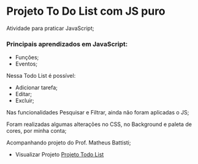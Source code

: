# Projeto To Do List com JS puro

Atividade para praticar JavaScript;

### Principais aprendizados em JavaScript:

- Funções;
- Eventos;

Nessa Todo List é possível:

- Adicionar tarefa;
- Editar;
- Excluir;

Nas funcionalidades Pesquisar e Filtrar, ainda não foram aplicadas o JS;

Foram realizadas algumas alterações no CSS, no Background e paleta de cores, por minha conta;

Acompanhando projeto do Prof. Matheus Battisti;

- Visualizar Projeto [Projeto Todo List](https://tatiana-paiva.github.io/todo-list-com-js/)



